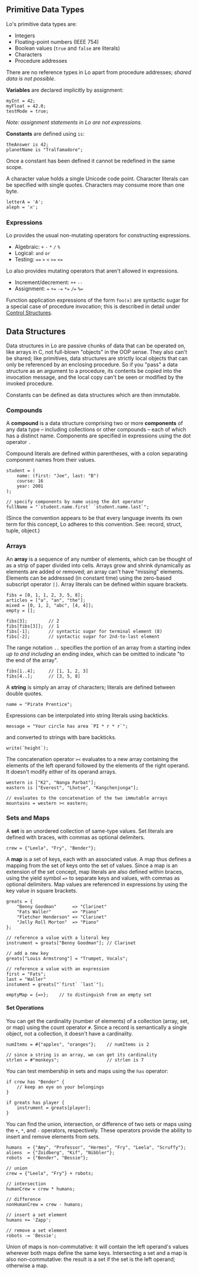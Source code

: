 ## Primitive Data Types

Lo's primitive data types are:

- Integers
- Floating-point numbers (IEEE 754)
- Boolean values (`true` and `false` are literals)
- Characters
- Procedure addresses

There are no reference types in Lo apart from procedure addresses; *shared data is not possible*.

**Variables** are declared implicitly by assignment:

```
myInt = 42;
myFloat = 42.0;
testMode = true;
```
*Note: assignment statements in Lo are not expressions.*

**Constants** are defined using `is`:

```
theAnswer is 42;
planetName is "Tralfamadore";
```

Once a constant has been defined it cannot be redefined in the same scope.

A character value holds a single Unicode code point. Character literals can be specified with single quotes. Characters may consume more than one byte.

```
letterA = 'A';
aleph = 'א';
```

### Expressions

Lo provides the usual non-mutating operators for constructing expressions.

- Algebraic: `+` `-` `*` `/` `%`
- Logical: `and` `or`
- Testing: `==` `>` `<` `>=` `<=`

Lo also provides mutating operators that aren't allowed in expressions.

- Increment/decrement: `++` `--`
- Assignment: `=` `+=` `-=` `*=` `/=` `%=`

Function application expressions of the form `foo(x)` are syntactic sugar for a special case of procedure invocation; this is described in detail under [Control Structures](control.md).

## Data Structures

Data structures in Lo are passive chunks of data that can be operated on, like arrays in C, not full-blown "objects" in the OOP sense. They also can't be shared; like primitives, data structures are strictly local objects that can only be referenced by an enclosing procedure. So if you "pass" a data structure as an argument to a procedure, its contents be copied into the invocation message, and the local copy can't be seen or modified by the invoked procedure.

Constants can be defined as data structures which are then immutable.

### Compounds

A **compound** is a data structure comprising two or more **components** of any data type – including collections or other compounds – each of which has a distinct name. Components are specified in expressions using the dot operator `.`

Compound literals are defined within parentheses, with a colon separating component names from their values.

```
student = (
	name: (first: "Joe", last: "B")
	course: 16
	year: 2001
);

// specify components by name using the dot operator
fullName = "`student.name.first` `student.name.last`";
```

(Since the convention appears to be that every language invents its own term for this concept, Lo adheres to this convention. See: record, struct, tuple, object.)

### Arrays

An **array** is a sequence of any number of elements, which can be thought of as a strip of paper divided into cells. Arrays grow and shrink dynamically as elements are added or removed; an array can't have "missing" elements. Elements can be addressed (in constant time) using the zero-based subscript operator `[]`. Array literals can be defined within square brackets.

```
fibs = [0, 1, 1, 2, 3, 5, 8];
articles = ["a", "an", "the"];
mixed = [0, 1, 2, "abc", [4, 4]];
empty = [];

fibs[3];		// 2
fibs[fibs[3]];	// 1
fibs[-1];		// syntactic sugar for terminal element (8)
fibs[-2];		// syntactic sugar for 2nd-to-last element
```

The range notation `..` specifies the portion of an array from a starting index *up to and including* an ending index, which can be omitted to indicate "to the end of the array".

```
fibs[1..4];     // [1, 1, 2, 3]
fibs[4..];		// [3, 5, 8]
```


A **string** is simply an array of characters; literals are defined between double quotes.

```
name = "Pirate Prentice";

```
Expressions can be interpolated into string literals using backticks.

```
message = "Your circle has area `PI * r * r`";
```

and converted to strings with bare backticks.

```
write(`height`);
```

The concatenation operator `><` evaluates to a new array containing the elements of the left operand followed by the elements of the right operand. It doesn't modify either of its operand arrays.

```
western is ["K2", "Nanga Parbat"];
eastern is ["Everest", "Lhotse", "Kangchenjunga"];

// evaluates to the concatenation of the two immutable arrays
mountains = western >< eastern;        
```


### Sets and Maps

A **set** is an unordered collection of same-type values. Set literals are defined with braces, with commas as optional delimiters.

```
crew = {"Leela", "Fry", "Bender"};
```

A **map** is a set of keys, each with an associated value. A map thus defines a mapping from the set of keys onto the set of values. Since a map is an extension of the set concept, map literals are also defined within braces, using the yield symbol `=>` to separate keys and values, with commas as optional delimiters. Map values are referenced in expressions by using the key value in square brackets.

```
greats = {
	"Benny Goodman"      => "Clarinet"
	"Fats Waller"        => "Piano"
	"Fletcher Henderson" => "Clarinet"
	"Jelly Roll Morton"  => "Piano"
};

// reference a value with a literal key
instrument = greats["Benny Goodman"]; // Clarinet

// add a new key
greats["Louis Armstrong"] = "Trumpet, Vocals";

// reference a value with an expression
first = "Fats";
last = "Waller"
instument = greats["`first` `last`"];

emptyMap = {=>};    // to distinguish from an empty set
```

#### Set Operations

You can get the cardinality (number of elements) of a collection (array, set, or map) using the count operator `#`. Since a record is semantically a single object, not a collection, it doesn't have a cardinality.

```
numItems = #{"apples", "oranges"};    // numItems is 2

// since a string is an array, we can get its cardinality
strlen = #"monkeys";                  // strlen is 7
```

You can test membership in sets and maps using the `has` operator:

```
if crew has "Bender" {
	// keep an eye on your belongings
}

if greats has player {
	instrument = greats[player];
}
```

You can find the union, intersection, or difference of two sets or maps using the `+`, `*`, and `-` operators, respectively. These operators provide the ability to insert and remove elements from sets.

```
humans  = {"Amy", "Professor", "Hermes", "Fry", "Leela", "Scruffy"};
aliens  = {"Zoidberg", "Kif", "Nibbler"};
robots  = {"Bender", "Bessie"};

// union
crew = {"Leela", "Fry"} + robots;

// intersection
humanCrew = crew * humans;

// difference
nonHumanCrew = crew - humans;

// insert a set element
humans += 'Zapp';

// remove a set element
robots -= 'Bessie';
```

Union of maps is non-commutative: it will contain the left operand's values wherever both maps define the same keys. 
Intersecting a set and a map is also non-commutative: the result is a set if the set is the left operand; otherwise a map.
